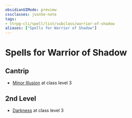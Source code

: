 ```yaml
---
obsidianUIMode: preview
cssclasses: json5e-note
tags:
- ttrpg-cli/spell/list/subclass/warrior-of-shadow
aliases: ["Spells for Warrior of Shadow"]
---
```

# Spells for Warrior of Shadow

## Cantrip

- [Minor Illusion](Misc%20Files/CLI/compendium/spells/minor-illusion-xphb.md "XPHB") at class level 3

## 2nd Level

- [Darkness](Misc%20Files/CLI/compendium/spells/darkness-xphb.md "XPHB") at class level 3